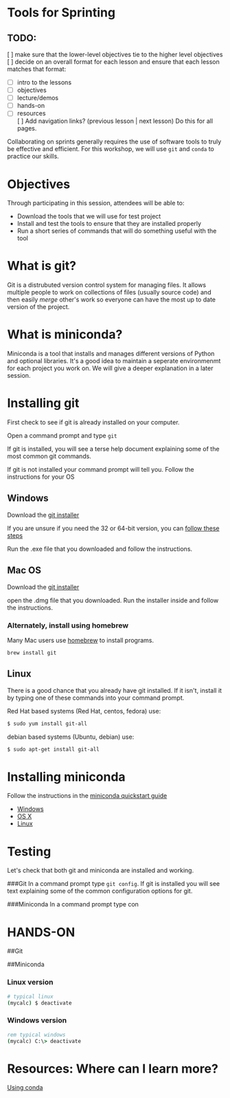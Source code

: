 # Tools for Sprinting
## TODO:
[ ] make sure that the lower-level objectives tie to the higher level objectives  
[ ] decide on an overall format for each lesson and ensure that each lesson matches that format:  

* [ ] intro to the lessons  
* [ ] objectives  
* [ ] lecture/demos  
* [ ] hands-on  
* [ ] resources  
[ ] Add navigation links? (previous lesson | next lesson) Do this for all pages.    

Collaborating on sprints generally requires the use of software tools to truly be effective and efficient. For this workshop, we will use `git` and `conda` to practice our skills. 

# Objectives
Through participating in this session, attendees will be able to:

* Download the tools that we will use for test project
* Install and test the tools to ensure that they are installed properly
* Run a short series of commands that will do something useful with the tool 

# What is git?
Git is a distrubuted version control system for managing files. It allows multiple people to work on collections of files (usually source code) and then easily *merge* other's work so everyone can have the most up to date version of the project. 

# What is miniconda?
Miniconda is a tool that installs and manages different versions of Python and optional libraries. It's a good idea to maintain a seperate environmenmt for each project you work on. We will give a deeper explanation in a later session.

# Installing git
First check to see if git is already installed on your computer.

Open a command prompt and type `git`

If git is installed, you will see a terse help document explaining some of the most common git commands.

If git is not installed your command prompt will tell you. Follow the instructions for your OS 

## Windows

Download the [git installer](https://git-scm.com/download/windows)

If you are unsure if you need the 32 or 64-bit version, you can [follow these steps](https://support.microsoft.com/en-us/help/15056/windows-7-32-64-bit-faq)

Run the .exe file that you downloaded and follow the instructions.

## Mac OS

Download the [git installer](https://git-scm.com/download/mac)

open the .dmg file that you downloaded. Run the installer inside and follow the instructions.

### Alternately, install using homebrew

Many Mac users use [homebrew](http://brew.sh/) to install programs.

```shell
brew install git
```

## Linux

There is a good chance that you already have git installed. If it isn't, install it by typing one of these commands into your command prompt.

Red Hat based systems (Red Hat, centos, fedora) use:
```bash
$ sudo yum install git-all
```
debian based systems (Ubuntu, debian) use:
```bash
$ sudo apt-get install git-all
```

# Installing miniconda
Follow the instructions in the [miniconda quickstart guide](http://conda.pydata.org/docs/install/quick.html#windows-miniconda-install)

* [Windows](http://conda.pydata.org/docs/install/quick.html#windows-miniconda-install)
* [OS X](http://conda.pydata.org/docs/install/quick.html#os-x-miniconda-install)
* [Linux](http://conda.pydata.org/docs/install/quick.html#linux-miniconda-install)


# Testing
Let's check that both git and miniconda are installed and working.

###Git
In a command prompt type `git config`. If git is installed you will see text explaining some of the common configuration options for git.

###Miniconda
In a command prompt type con


# HANDS-ON

##Git 



##Miniconda
### Linux version
```bash
# typical linux
(mycalc) $ deactivate
```

### Windows version
```bat
rem typical windows
(mycalc) C:\> deactivate
```

# Resources: Where can I learn more?


[Using conda](http://conda.pydata.org/docs/using/index.html)




